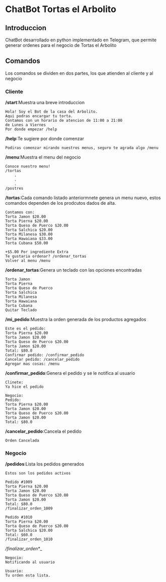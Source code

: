 # ChatBot Tortas el Arbolito

## Introduccion
ChatBot desarrollado en python implementado en Telegram, que permite generar ordenes para el negocio de Tortas el Arbolito

## Comandos
Los comandos se dividen en dos partes, los que atienden al cliente y al negocio
### Cliente
__/start__:Muestra una breve introduccion
```
Hola! Soy el Bot de la casa del Arbolito.
Aqui podras encargar tu torta.
Contamos con un horario de atencion de 11:00 a 21:00
de Lunes a Viernes
Por donde empezar /help
```
__/help__:Te sugiere por donde comenzar
```
Podiras comenzar mirando nuestros menus, seguro te agrada algo /menu
```

__/menu__:Muestra el menu del negocio
```
Conoce nuestro menu!
/tortas
    .
    .
    .
/postres
```

__/tortas__:Cada comando listado anteriormnete genera un menu nuevo, estos comandos dependen de los prodcutos dados de alta.
```
Contamos con:
Torta Jamon $20.00
Torta Pierna $20.00
Torta Queso de Puerco $20.00
Torta Salchica $20.00
Torta Milanesa $30.00
Torta Hawaiana $33.00
Torta Cubana $50.00

+$5.00 Por ingrediente Extra
Te gustaria ordenar? /ordenar_tortas
Volver al menu /menu

```
__/ordenar_tortas__:Genera un teclado con las opciones encontradas
```
Torta Jamon
Torta Pierna
Torta Queso de Puerco
Torta Salchica
Torta Milanesa
Torta Hawaiana
Torta Cubana
Quitar Teclado
```

__/mi_pedido__:Muestra la orden generada de los productos agregados
```
Este es el pedido: 
Torta Pierna $20.00
Torta Jamon $20.00
Torta Queso de Puerco $20.00
Torta Jamon $20.00
Total: $80.0
Confirmar pedido: /confirmar_pedido
Cancelar pedido: /cancelar_pedido
Agregar mas cosas: /menu
```

__/confirmar_pedido__:Genera el pedido y se le notifica al usuario
```
Clinete:
Ya hice el pedido

Negocio:
Pedido: 
Torta Pierna $20.00
Torta Jamon $20.00
Torta Queso de Puerco $20.00
Torta Jamon $20.00
Total: $80.0
```

__/cancelar_pedido__:Cancela el pedido
```
Orden Cancelada
```

### Negocio
__/pedidos__:Lista los pedidos generados
```
Estos son los pedidos activos

Pedido #1009
Torta Pierna $20.00
Torta Jamon $20.00
Torta Queso de Puerco $20.00
Torta Jamon $20.00
Total: $80.0
/finalizar_orden_1009

Pedido #1010
Torta Pierna $20.00
Torta Queso de Puerco $20.00
Torta Salchica $20.00
Total: $60.0
/finalizar_orden_1010
```
__/finalizar_orden_*__
```
Negocio:
Notificando al usuario

Usuario:
Tu orden esta lista.

```